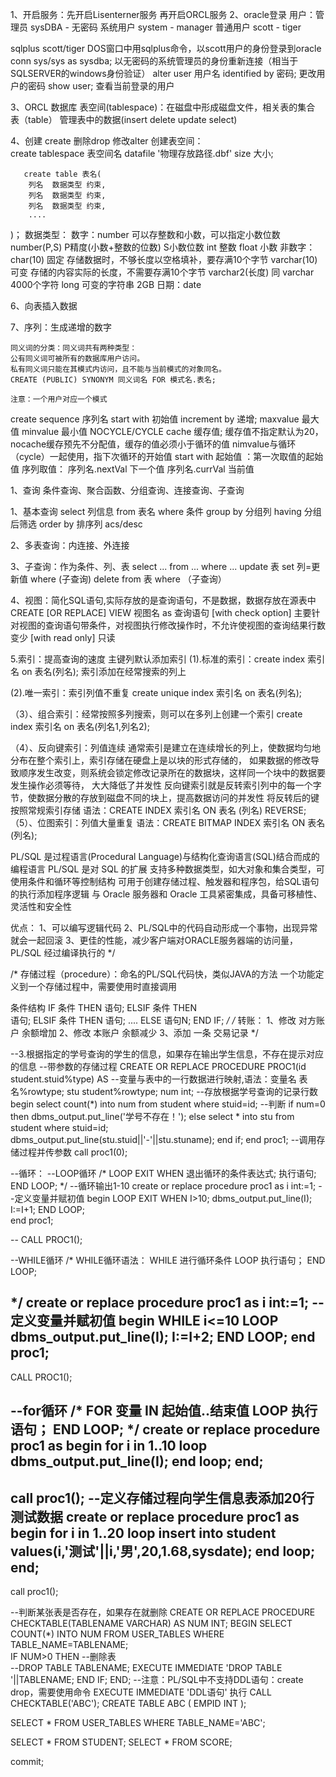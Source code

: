 ﻿1、开启服务：先开启Lisenterner服务 再开启ORCL服务
2、oracle登录
   用户：管理员       sysDBA - 无密码 
         系统用户    system - manager
         普通用户 scott - tiger
         
  sqlplus scott/tiger                       DOS窗口中用sqlplus命令，以scott用户的身份登录到oracle
  conn  sys/sys as sysdba;                         以无密码的系统管理员的身份重新连接（相当于SQLSERVER的windows身份验证）
  alter user 用户名 identified by 密码;     更改用户的密码
  show user;                                查看当前登录的用户
  
3、ORCL 数据库
   表空间(tablespace)：在磁盘中形成磁盘文件，相关表的集合
   表（table）
   管理表中的数据(insert delete update select)

4、创建 create 删除drop 修改alter
   创建表空间：	 
	 create tablespace 表空间名
	 datafile '物理存放路径.dbf'
	 size 大小;
    
       create table 表名(
   		列名  数据类型 约束,
   		列名  数据类型 约束,
   		列名  数据类型 约束,
   		....
   )；
   数据类型：
   数字：number 可以存整数和小数，可以指定小数位数  
   							number(P,S)   P精度(小数+整数的位数)  S小数位数
         int  整数
         float 小数
   非数字：char(10)    固定   存储数据时，不够长度以空格填补，要存满10个字节
           varchar(10) 可变   存储的内容实际的长度，不需要存满10个字节
           varchar2(长度) 同 varchar  4000个字符
           long 可变的字符串 2GB
   日期：date
          
6、向表插入数据

7、序列：生成递增的数字
    
    同义词的分类：同义词共有两种类型：
	公有同义词可被所有的数据库用户访问。
	私有同义词只能在其模式内访问，且不能与当前模式的对象同名。
	CREATE (PUBLIC) SYNONYM 同义词名 FOR 模式名.表名;
	
	注意：一个用户对应一个模式
   create sequence 序列名
   start with 初始值
   increment by 递增;
   maxvalue 最大值
   minvalue 最小值
   NOCYCLE/CYCLE
   cache 缓存值;
   缓存值不指定默认为20，nocache缓存预先不分配值，缓存的值必须小于循环的值
   nimvalue与循环（cycle）一起使用，指下次循环的开始值
   start with 起始值 ：第一次取值的起始值
   序列取值：
   			序列名.nextVal  下一个值
   			序列名.currVal  当前值
   			
1、查询
		条件查询、聚合函数、分组查询、连接查询、子查询
		
1、基本查询
select 列信息 from 表名  where 条件 group by 分组列 having  分组后筛选 order by 排序列 acs/desc

2、多表查询：内连接、外连接

3、子查询：作为条件、列、表
   select ... from ... where ...
   update 表 set 列=更新值 where (子查询)
   delete from 表 where （子查询）

4、视图：简化SQL语句,实际存放的是查询语句，不是数据，数据存放在源表中
CREATE [OR REPLACE] VIEW 视图名
as
查询语句
[with check option]  主要针对视图的查询语句带条件，对视图执行修改操作时，不允许使视图的查询结果行数变少
[with read only]  只读


5.索引：提高查询的速度
主键列默认添加索引
(1).标准的索引：create index 索引名 on  表名(列名);
索引添加在经常搜索的列上

(2).唯一索引：索引列值不重复
create unique index 索引名 on  表名(列名);

（3）、组合索引：经常按照多列搜索，则可以在多列上创建一个索引
create index 索引名 on  表名(列名1,列名2);

（4）、反向键索引：列值连续
通常索引是建立在连续增长的列上，使数据均匀地分布在整个索引上，索引存储在硬盘上是以块的形式存储的，
如果数据的修改导致顺序发生改变，则系统会锁定修改记录所在的数据块，这样同一个块中的数据要发生操作必须等待，
大大降低了并发性
反向键索引就是反转索引列中的每一个字节，使数据分散的存放到磁盘不同的块上，提高数据访问的并发性
将反转后的键按照常规索引存储
语法：CREATE INDEX 索引名  ON 表名 (列名) REVERSE;
（5）、位图索引：列值大量重复
语法：CREATE BITMAP INDEX 索引名  ON 表名 (列名);

PL/SQL 是过程语言(Procedural Language)与结构化查询语言(SQL)结合而成的编程语言
PL/SQL 是对 SQL 的扩展
支持多种数据类型，如大对象和集合类型，可使用条件和循环等控制结构
可用于创建存储过程、触发器和程序包，给SQL语句的执行添加程序逻辑
与 Oracle 服务器和 Oracle 工具紧密集成，具备可移植性、灵活性和安全性

优点：
1、可以编写逻辑代码
2、PL/SQL中的代码自动形成一个事物，出现异常就会一起回滚
3、更佳的性能，减少客户端对ORACLE服务器端的访问量，PL/SQL 经过编译执行的
*/

/*
存储过程（procedure）：命名的PL/SQL代码快，类似JAVA的方法
一个功能定义到一个存储过程中，需要使用时直接调用

条件结构
IF 条件 THEN
   语句;
ELSIF 条件 THEN   
      语句;
ELSIF 条件 THEN
      语句;
....
ELSE
    语句N;
END IF;
*/
/*
转账：
1、修改 对方账户 余额增加
2、修改 本账户 余额减少
3、添加 一条 交易记录
*/

--3.根据指定的学号查询的学生的信息，如果存在输出学生信息，不存在提示对应的信息
--带参数的存储过程
CREATE OR REPLACE PROCEDURE PROC1(id student.stuid%type)
AS
   --变量与表中的一行数据进行映射,语法：变量名 表名%rowtype;
   stu student%rowtype;
   num int; --存放根据学号查询的记录行数
begin
   select count(*) into num from student where stuid=id;
   --判断
   if num=0 then
         dbms_output.put_line('学号不存在！');
   else
         select * into stu from student where stuid=id;  
         dbms_output.put_line(stu.stuid||'-'||stu.stuname);
   end if;
end proc1;
--调用存储过程并传参数
call proc1(0);

--循环：
--LOOP循环
/*
LOOP
      EXIT  WHEN  退出循环的条件表达式;
      执行语句;
END  LOOP;
*/
--循环输出1-10
create or replace procedure proc1
as
  i int:=1;  --定义变量并赋初值
begin
  LOOP
      EXIT WHEN I>10;
      dbms_output.put_line(I);
      I:=I+1;
  END LOOP;   
end proc1;

--
CALL PROC1();

--WHILE循环
/*
WHILE循环语法：
WHILE  进行循环条件
LOOP
      执行语句；
END  LOOP;

*/
create or replace procedure proc1
as
  i int:=1;  --定义变量并赋初值
begin
    WHILE i<=10
    LOOP
        dbms_output.put_line(I);
        I:=I+2;
    END LOOP;
end proc1;
--
CALL PROC1();

--for循环
/*
FOR  变量  IN  起始值..结束值
LOOP
      执行语句；
END  LOOP;
*/
create or replace procedure proc1
as
begin
     for i in 1..10
     loop
         dbms_output.put_line(I);
     end loop;
end;
--
call proc1();
--定义存储过程向学生信息表添加20行测试数据
create or replace procedure proc1
as
begin
     for i in 1..20
     loop
         insert into student values(i,'测试'||i,'男',20,1.68,sysdate);
     end loop;
end;
--
call proc1();

--判断某张表是否存在，如果存在就删除
CREATE OR REPLACE PROCEDURE CHECKTABLE(TABLENAME VARCHAR)
AS
  NUM INT;
BEGIN
  SELECT COUNT(*) INTO NUM FROM USER_TABLES WHERE TABLE_NAME=TABLENAME;  
  IF NUM>0 THEN
     --删除表  
     --DROP TABLE TABLENAME;
     EXECUTE IMMEDIATE 'DROP TABLE '||TABLENAME;
  END IF; 
END;
--注意：PL/SQL中不支持DDL语句：create drop，需要使用命令 EXECUTE IMMEDIATE 'DDL语句' 执行
CALL CHECKTABLE('ABC');
CREATE TABLE ABC
(
       EMPID INT
);    


SELECT * FROM USER_TABLES WHERE TABLE_NAME='ABC';


SELECT * FROM STUDENT;
SELECT * FROM SCORE;

commit;




